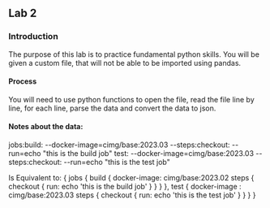## Lab 2

### Introduction
The purpose of this lab is to practice fundamental python skills. You will be given a custom file, that will not be able to be imported using pandas. 

#### Process
You will need to use python functions to open the file, read the file line by line, for each line, parse the data and convert the data to json. 

#### Notes about the data: 

jobs:build:
--docker-image=cimg/base:2023.03
--steps:checkout:
--run=echo "this is the build job"
test:
--docker-image=cimg/base:2023.03 
--steps:checkout:
--run=echo "this is the test job"

Is Equivalent to: 
{
    jobs {
        build {
            docker-image: cimg/base:2023.02
            steps {
                checkout {
                    run: echo 'this is the build job'
                }
            }
        }
    },
    test {
        docker-image : cimg/base:2023.03
        steps {
            checkout {
                run: echo 'this is the test job'
            }
        }
    }
}